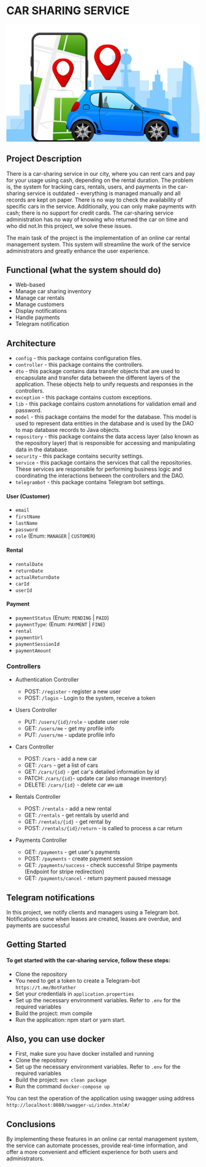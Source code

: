 # CAR SHARING SERVICE

![img.png](src/main/resources/docs/img.png)

## Project Description

There is a car-sharing service in our city, where you can rent cars and pay for your usage using cash, depending on the
rental duration.
The problem is, the system for tracking cars, rentals, users, and payments in the car-sharing service is outdated -
everything is managed manually and all records are kept on paper. There is no way to check the availability of specific
cars in the service. Additionally, you can only make payments with cash; there is no support for credit cards. The
car-sharing service administration has no way of knowing who returned the car on time and who did not.In this project,
we solve these issues.

The main task of the project is the implementation of an online car rental management system. This system will
streamline the
work of the service administrators and greatly enhance the user experience.

## Functional (what the system should do)

- Web-based
- Manage car sharing inventory
- Manage car rentals
- Manage customers
- Display notifications
- Handle payments
- Telegram notification

## Architecture

- `config` - this package contains configuration files.
- `controller` - this package contains the controllers.
- `dto` - this package contains data transfer objects that are used to encapsulate and transfer data between the
  different layers of the application. These objects help to unify requests and responses in the controllers.
- `exception` - this package contains custom exceptions.
- `lib` - this package contains custom annotations for validation email and password.
- `model` - this package contains the model for the database. This model is used to represent data entities in the
  database and is used by the DAO to map database records to Java objects.
- `repository` - this package contains the data access layer (also known as the repository layer) that is responsible
  for accessing and manipulating data in the database.
- `security` - this package contains security settings.
- `service` - this package contains the services that call the repositories. These services are responsible for
  performing business logic and coordinating the interactions between the controllers and the DAO.
- `telegrambot` - this package contains Telegram bot settings.

#### User (Customer)

- `email`
- `firstName`
- `lastName`
- `password`
- `role` (Enum: `MANAGER` | `CUSTOMER`)

#### Rental

- `rentalDate`
- `returnDate`
- `actualReturnDate`
- `carId`
- `userId`

#### Payment

- `paymentStatus` (Enum: `PENDING` | `PAID`)
- `paymentType`: (Enum: `PAYMENT` | `FINE`)
- `rental`
- `paymentUrl`
- `paymentSessionId`
- `paymentAmount`

### Controllers

- Authentication Controller
    - POST: `/register` - register a new user
    - POST: `/login` - Login to the system, receive a token

- Users Controller
    - PUT: `/users/{id}/role` - update user role
    - GET: `/users/me` - get my profile info
    - PUT: `/users/me` - update profile info

- Cars Controller
    - POST: `/cars` - add a new car
    - GET: `/cars` - get a list of cars
    - GET: `/cars/{id}` - get car's detailed information by id
    - PATCH: `/cars/{id}`- update car (also manage inventory)
    - DELETE: `/cars/{id}` - delete car ин шв

- Rentals Controller
    - POST: `/rentals` - add a new rental
    - GET: `/rentals` - get rentals by userId and
    - GET: `/rentals/{id}` - get rental by
    - POST: `/rentals/{id}/return` - is called to process a car return

- Payments Controller
    - GET:    `/payments`    - get user's payments
    - POST:    `/payments`    - create payment session
    - GET:    `/payments/success`    - check successful Stripe payments (Endpoint for stripe redirection)
    - GET:    `/payments/cancel`    - return payment paused message

## Telegram notifications

In this project, we notify clients and managers using a Telegram bot.
Notifications come when leases are created, leases are overdue, and payments are successful

## Getting Started

#### To get started with the car-sharing service, follow these steps:

- Clone the repository
- You need to get a token to create a Telegram-bot `https://t.me/BotFather`
- Set your credentials in `application.properties`
- Set up the necessary environment variables. Refer to `.env` for the required variables
- Build the project: mvn compile
- Run the application: npm start or yarn start.

## Also, you can use docker

- First, make sure you have docker installed and running
- Clone the repository
- Set up the necessary environment variables. Refer to `.env` for the required variables
- Build the project: `mvn clean package`
- Run the command `docker-compose up`

You can test the operation of the application using swagger using
address `http://localhost:8080/swagger-ui/index.html#/`

## Conclusions

By implementing these features in an online car rental management system, the service can automate processes,
provide real-time information, and offer a more convenient and efficient experience for both users and administrators.